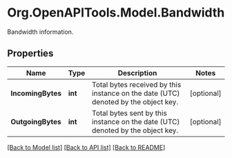 # Org.OpenAPITools.Model.Bandwidth
Bandwidth information.

## Properties

Name | Type | Description | Notes
------------ | ------------- | ------------- | -------------
**IncomingBytes** | **int** | Total bytes received by this instance on the date (UTC) denoted by the object key. | [optional] 
**OutgoingBytes** | **int** | Total bytes sent by this instance on the date (UTC) denoted by the object key. | [optional] 

[[Back to Model list]](../README.md#documentation-for-models) [[Back to API list]](../README.md#documentation-for-api-endpoints) [[Back to README]](../README.md)

